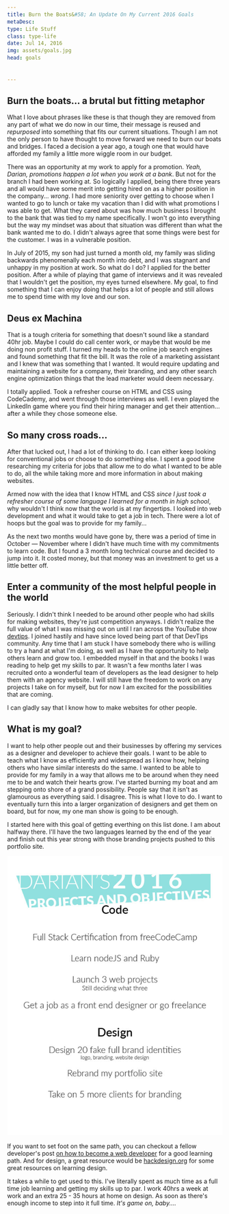 ```yaml
---
title: Burn the Boats&#58; An Update On My Current 2016 Goals
metaDesc:
type: Life Stuff
class: type-life
date: Jul 14, 2016
img: assets/goals.jpg
head: goals


---
```

## Burn the boats... a brutal but fitting metaphor
What I love about phrases like these is that though they are removed from any part of what we do now in our time, their message is reused and _repurposed_ into something that fits our current situations. Though I am not the only person to have thought to move forward we need to burn our boats and bridges.
I faced a decision a year ago, a tough one that would have afforded my family a little more wiggle room in our budget.

There was an opportunity at my work to apply for a promotion. _Yeah, Darian, promotions happen a lot when you work at a bank_. But not for the branch I had been working at. So logically I applied, being there three years and all would have some merit into getting hired on as a higher position in the company... _wrong_. I had more seniority over getting to choose when I wanted to go to lunch or take my vacation than I did with what promotions I was able to get. What they cared about was how much business I brought to the bank that was tied to my name specifically. I won't go into everything but the way my mindset was about that situation was different than what the bank wanted me to do. I didn't always agree that some things were best for the customer. I was in a vulnerable position.

In July of 2015, my son had just turned a month old, my family was sliding backwards phenomenally each month into debt, and I was stagnant and unhappy in my position at work. So what do I do? I applied for the better position. After a while of playing that game of interviews and it was revealed that I wouldn't get the position, my eyes turned elsewhere. My goal, to find something that I can enjoy doing that helps a lot of people and still allows me to spend time with my love and our son.



## Deus ex Machina
That is a tough criteria for something that doesn't sound like a standard 40hr job. Maybe I could do call center work, or maybe that would be me doing non profit stuff. I turned my heads to the online job search engines and found something that fit the bill. It was the role of a marketing assistant and I knew that was something that I wanted. It would require updating and maintaining a website for a company, their branding, and any other search engine optimization things that the lead marketer would deem necessary.

I totally applied. Took a refresher course on HTML and CSS using CodeCademy, and went through those interviews as well. I even played the LinkedIn game where you find their hiring manager and get their attention... after a while they chose someone else.

## So many cross roads...
After that lucked out, I had a lot of thinking to do. I can either keep looking for conventional jobs or choose to do something else. I spent a good time researching my criteria for jobs that allow me to do what I wanted to be able to do, all the while taking more and more information in about making websites.

Armed now with the idea that I know HTML and CSS _since I just took a refresher course of some language I learned for a month in high school_, why wouldn't I think now that the world is at my fingertips. I looked into web development and what it would take to get a job in tech. There were a lot of hoops but the goal was to provide for my family...

As the next two months would have gone by, there was a period of time in October — November where I didn't have much time with my commitments to learn code. But I found a 3 month long technical course and decided to jump into it. It costed money, but that money was an investment to get us a little better off.  

## Enter a community of the most helpful people in the world
Seriously. I didn't think I needed to be around other people who had skills for making websites, they're just competition anyways. I didn't realize the full value of what I was missing out on until I ran across the YouTube show [devtips](http://youtube.com/devtipsfordesigners). I joined hastily and have since loved being part of that DevTips community. Any time that I am stuck I have somebody there who is willing to try a hand at what I'm doing, as well as I have the opportunity to help others learn and grow too. I embedded myself in that and the books I was reading to help get my skills to par. It wasn't a few months later I was recruited onto a wonderful team of developers as the lead designer to help them with an agency website. I will still have the freedom to work on any projects I take on for myself, but for now I am excited for the possibilities that are coming.

I can gladly say that I know how to make websites for other people.

## What is my goal?
I want to help other people out and their businesses by offering my services as a designer and developer to achieve their goals. I want to be able to teach what I know as efficiently and widespread as I know how, helping others who have similar interests do the same. I wanted to be able to provide for my family in a way that allows me to be around when they need me to be and watch their hearts grow. I've started burning my boat and am stepping onto shore of a grand possibility. People say that it isn't as glamourous as everything said. I disagree. This is what I love to do. I want to eventually turn this into a larger organization of designers and get them on board, but for now, my one man show is going to be enough.

I started here with this goal of getting everthing on this list done. I am about halfway there. I'll have the two languages learned by the end of the year and finish out this year strong with those branding projects pushed to this portfolio site. 

<img src="../../assets/2016-objectives.jpg " alt="my 2016 goals" class="float cf" />

If you want to set foot on the same path, you can checkout a fellow developer's post [on how to become a web developer](http://christopherpound.com/so-you-want-to-be-a-web-developer) for a good learning path. And for design, a great resource would be [hackdesign.org](http://hackdesign.org) for some great resources on learning design.

It takes a while to get used to this. I've literally spent as much time as a full time job learning and getting my skills up to par. I work 40hrs a week at work and an extra 25 - 35 hours at home on design. As soon as there's enough income to step into it full time. _It's game on, baby...._
